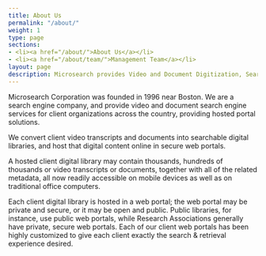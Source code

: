 ```yaml
---
title: About Us
permalink: "/about/"
weight: 1
type: page
sections:
- <li><a href="/about/">About Us</a></li>
- <li><a href="/about/team/">Management Team</a></li>
layout: page
description: Microsearch provides Video and Document Digitization, Search, and SEO for a wide variety of clients in the professional, educational, and labor sectors.
---
```


Microsearch Corporation was founded in 1996 near Boston. We are a search engine company, and provide video and document search engine services for client organizations across the country, providing hosted portal solutions.

We convert client video transcripts and documents into searchable digital libraries, and host that digital content online in secure web portals.

A hosted client digital library may contain thousands, hundreds of thousands or video transcripts or documents, together with all of the related metadata, all now readily accessible on mobile devices as well as on traditional office computers.

Each client digital library is hosted in a web portal; the web portal may be private and secure, or it may be open and public. Public libraries, for instance, use public web portals, while Research Associations generally have private, secure web portals. Each of our client web portals has been highly customized to give each client exactly the search & retrieval experience desired.
